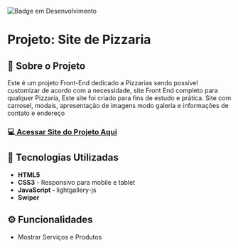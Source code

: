 <!-- # <h1 align="center">Site Front-End de uma Pizzaria completo, responsivo para mobile e tablet</h1>
<br>
<h3 align="start">link do site</h3>

<a>https://deangelleses.github.io/site_pizzaria_frontend_completo-HTML-CSS-JavaScript/</a>
<br>
## 🚀 Tecnologias
<div>
  <img src="https://img.shields.io/badge/HTML-239120?style=for-the-badge&logo=html5&logoColor=white">
  <img src="https://img.shields.io/badge/CSS-239120?&style=for-the-badge&logo=css3&logoColor=white">
  <img src="https://img.shields.io/badge/JavaScript-F7DF1E?style=for-the-badge&logo=javascript&logoColor=black">
</div>-->

![Badge em Desenvolvimento](http://img.shields.io/static/v1?label=STATUS&message=EM%20DESENVOLVIMENTO&color=GREEN&style=for-the-badge)


<h1>Projeto: Site de Pizzaria</h1>

<h2>📌 Sobre o Projeto</h2>

<p>Este é um projeto Front-End dedicado a Pizzarias sendo possível customizar de acordo com a necessidade, site Front End completo para qualquer Pizzaria, Este site foi criado para fins de estudo e prática. Site com carrosel, modais, apresentação de imagens modo galeria e informações de contato e endereço</p>

<h3>💻<a href="https://deangelleses.github.io/site_pizzaria_frontend_completo-HTML-CSS-JavaScript/" target="_blank"> Acessar Site do Projeto Aqui</a></h3>

<h2>🚀 Tecnologias Utilizadas</h2>
<ul>
  <li><b>HTML5</b></li>
  <li><b>CSS3</b> - Responsivo para mobile e tablet</li>
  <li><b>JavaScript - </b>lightgallery-js</li>
  <li><b>Swiper</b></li>
</ul>

<h2>⚙️ Funcionalidades</h2>
<ul>
  <li>Mostrar Serviços e Produtos</li>
</ul>




